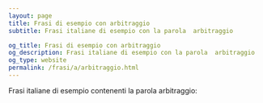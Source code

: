 ```yaml
---
layout: page
title: Frasi di esempio con arbitraggio 
subtitle: Frasi italiane di esempio con la parola  arbitraggio

og_title: Frasi di esempio con arbitraggio 
og_description: Frasi italiane di esempio con la parola  arbitraggio
og_type: website
permalink: /frasi/a/arbitraggio.html
---
```


Frasi italiane di esempio contenenti la parola arbitraggio:


